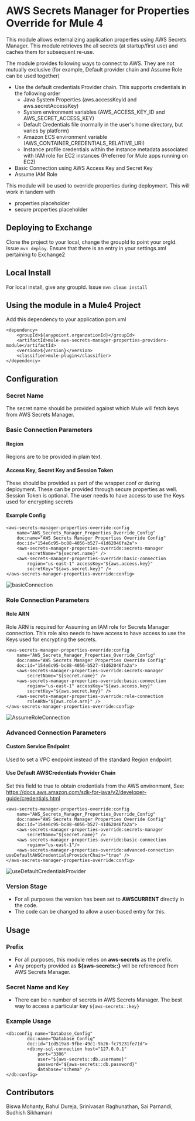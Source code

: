# AWS Secrets Manager for Properties Override for Mule 4

This module allows externalizing application properties using AWS Secrets Manager.
This module retrieves the all secrets (at startup/first use) and caches them for subsequent re-use. 

The module provides following ways to connect to AWS.
They are not mutually exclusive (for example, Default provider chain and Assume Role can be used together)
- Use the default credentials Provider chain. This supports credentials in the following order 
  - Java System Properties (aws.accessKeyId and aws.secretAccessKey)
  - System environment variables (AWS_ACCESS_KEY_ID and AWS_SECRET_ACCESS_KEY)
  - Default Credentials file (normally in the user's home directory, but varies by platform)
  - Amazon ECS environment variable (AWS_CONTAINER_CREDENTIALS_RELATIVE_URI)
  - Instance profile credentials within the instance metadata associated with IAM role for EC2 instances (Preferred for Mule apps running on EC2)
- Basic Connection using AWS Access Key and Secret Key
- Assume IAM Role 

This module will be used to override properties during deployment. This will work in tandem with
- properties placeholder
- secure properties placeholder

## Deploying to Exchange
Clone the project to your local, change the groupId to point your orgId. Issue `mvn deploy`.
Ensure that there is an entry in your settings.xml pertaining to Exchange2

## Local Install
For local install, give any groupId. Issue `mvn clean install`

## Using the module in a Mule4 Project
Add this dependency to your application pom.xml

```
<dependency>
	<groupId>${anypoiont.organzationId}</groupId>
	<artifactId>mule-aws-secrets-manager-properties-providers-module</artifactId>
	<version>${version}</version>
	<classifier>mule-plugin</classifier>
</dependency>
```

## Configuration

### Secret Name
The secret name should be provided against which Mule will fetch keys from
AWS Secrets Manager.

### Basic Connection Parameters

#### Region
Regions are to be provided in plain text.

#### Access Key, Secret Key and Session Token
These should be provided as part of the wrapper.conf or during deployment.
These can be provided through secure properties as well. Session Token is optional. 
The user needs to have access to use the Keys used for encrypting secrets

#### Example Config

```
<aws-secrets-manager-properties-override:config
    name="AWS_Secrets_Manager_Properties_Override_Config"
    doc:name="AWS Secrets Manager Properties Override Config"
    doc:id="154e6c95-bc88-4056-b527-41d62046fa2a">
    <aws-secrets-manager-properties-override:secrets-manager
        secretName="${secret.name}" />
    <aws-secrets-manager-properties-override:basic-connection
        region="us-east-1" accessKey="${aws.access.key}"
        secretKey="${aws.secret.key}" />
</aws-secrets-manager-properties-override:config>
```

![basicConnection](basicConnection.png)

### Role Connection Parameters
#### Role ARN
Role ARN is required for Assuming an IAM role for Secrets Manager connection.
This role also needs to have access to have access to use the Keys used for encrypting the secrets.

```
<aws-secrets-manager-properties-override:config
    name="AWS_Secrets_Manager_Properties_Override_Config"
    doc:name="AWS Secrets Manager Properties Override Config"
    doc:id="154e6c95-bc88-4056-b527-41d62046fa2a">
    <aws-secrets-manager-properties-override:secrets-manager
        secretName="${secret.name}" />
    <aws-secrets-manager-properties-override:basic-connection
        region="us-east-1" accessKey="${aws.access.key}"
        secretKey="${aws.secret.key}" />
    <aws-secrets-manager-properties-override:role-connection
        roleARN="${aws.role.arn}" />
</aws-secrets-manager-properties-override:config>
```
![AssumeRoleConnection](AssumeRoleConnection.png)

### Advanced Connection Parameters
#### Custom Service Endpoint
Used to set a VPC endpoint instead of the standard Region endpoint.

#### Use Default AWSCredentials Provider Chain
Set this field to true to obtain credentials from the AWS environment, See: https://docs.aws.amazon.com/sdk-for-java/v2/developer-guide/credentials.html

```
<aws-secrets-manager-properties-override:config
    name="AWS_Secrets_Manager_Properties_Override_Config"
    doc:name="AWS Secrets Manager Properties Override Config"
    doc:id="154e6c95-bc88-4056-b527-41d62046fa2a">
    <aws-secrets-manager-properties-override:secrets-manager
        secretName="${secret.name}" />
    <aws-secrets-manager-properties-override:basic-connection
        region="us-east-1"/>
    <aws-secrets-manager-properties-override:advanced-connection useDefaultAWSCredentialsProviderChain="true" />
</aws-secrets-manager-properties-override:config>
```

![useDefaultCredentialsProvider](useDefaultCredentialProviderChain.png)

### Version Stage
- For all purposes the version has been set to **AWSCURRENT** directly in the code.
- The code can be changed to allow a user-based entry for this.

## Usage

### Prefix
- For all purposes, this module relies on **aws-secrets** as the prefix.
- Any property provided as **${aws-secrets::}** will be referenced from AWS Secrets Manager.

### Secret Name and Key
- There can be `n` number of secrets in AWS Secrets Manager. The best way to access a particular key
`${aws-secrets::key}`

### Example Usage

```
<db:config name="Database_Config" 
		doc:name="Database Config"
		doc:id="1cd519a8-9fbe-49c1-9b26-fc79231fe71d">
		<db:my-sql-connection host="127.0.0.1" 
			port="3306"
			user="${aws-secrets::db.username}" 
			password="${aws-secrets::db.password}" 
			database="schema" />
</db:config>
```

## Contributors
Biswa Mohanty, Rahul Dureja, Srinivasan Raghunathan, Sai Parnandi, Sudhish Sikhamani